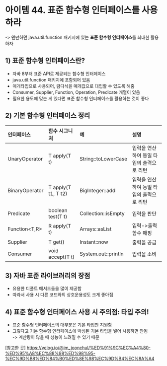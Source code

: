 # 아이템 44. 표준 함수형 인터페이스를 사용하라
-> 왠만하면 java.util.function 패키지에 있는 **표준 함수형 인터페이스**를 최대한 활용하자

## 1) 표준 함수형 인터페이스란?
- 자바 8부터 표준 API로 제공되는 함수형 인터페이스
- java.util.function 패키지에 포함되어 있음
- 매개타입으로 사용되어, 람다식을 매개값으로 대입할 수 있도록 해줌
- Consumer, Supplier, Function, Operation, Predicate 개열이 있음
- 필요한 용도에 맞는 게 있다면 표준 함수형 인터페이스를 활용하는 것이 좋다

## 2) 기본 함수형 인터페이스 정리
|인터페이스|함수 시그니처|예|설명|
|:----|:----|:----|:---|
|UnaryOperator<T>|T apply(T t)|String::toLowerCase|입력을 연산하여 동일 타입의 출력으로 리턴|
|BinaryOperator<T>|T apply(T t1, T t2)|BigInteger::add|입력을 연산하여 동일 타입의 출력으로 리턴|
|Predicate<T>|boolean test(T t)|Collection::isEmpty|입력을 판단|
|Function<T,R>|R apply(T t)|Arrays::asList|입력->출력 함수 매핑|
|Supplier<T>|T get()|Instant::now|출력을 공급|
|Consumer<T>|void accept(T t)|System.out::println|입력을 소비|

## 3) 자바 표준 라이브러리의 장점
- 유용한 디폴트 메서드들을 많이 제공함
- 따라서 사용 시 다른 코드와의 상호운용성도 크게 좋아짐

## 4) 표준 함수형 인터페이스 사용 시 주의점: 타입 주의!
- 표준 함수형 인터페이스의 대부분은 기본 타입만 지원함
- 그렇다고 기본 함수형 인터페이스에 박싱된 기본 타입을 넣어 사용하면 안됨<br>
-> 계산량이 많을 때 성능이 느려질 수 있기 때문

[참고한 곳]
https://velog.io/@im_joonchul/%ED%91%9C%EC%A4%80-%ED%95%A8%EC%88%98%ED%98%95-%EC%9D%B8%ED%84%B0%ED%8E%98%EC%9D%B4%EC%8A%A4
